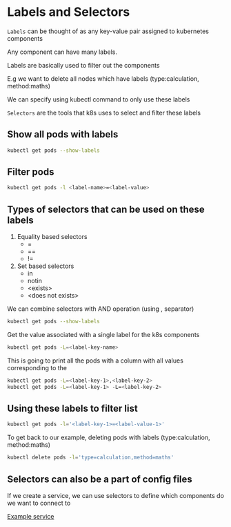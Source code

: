 # Labels and Selectors

`Labels` can be thought of as any key-value pair assigned to kubernetes components

Any component can have many labels.

Labels are basically used to filter out the components

E.g we want to delete all nodes which have labels (type:calculation, method:maths)

We can specify using kubectl command to only use these labels

`Selectors` are the tools that k8s uses to select and filter these labels

## Show all pods with labels

```bash
kubectl get pods --show-labels
```

## Filter pods

```bash
kubectl get pods -l <label-name>=<label-value>
```

## Types of selectors that can be used on these labels

1. Equality based selectors
    - =
    - ==
    - !=
2. Set based selectors
    - in
    - notin
    - \<exists\>
    - \<does not exists\>

We can combine selectors with AND operation (using , separator)

```bash
kubectl get pods --show-labels
```

Get the value associated with a single label for the k8s components

```bash
kubectl get pods -L=<label-key-name>
```

This is going to print all the pods with a column with all values corresponding to the <label-key-name>

```bash
kubectl get pods -L=<label-key-1>,<label-key-2>
kubectl get pods -L=<label-key-1> -L=<label-key-2>
```

## Using these labels to filter list

```bash
kubectl get pods -l='<label-key-1>=<label-value-1>'
```

To get back to our example, deleting pods with labels (type:calculation, method:maths)

```bash
kubectl delete pods -l='type=calculation,method=maths'
```

## Selectors can also be a part of config files

If we create a service, we can use selectors to define which components do we want to connect to

[Example service](./components/service/service_selectors.yml)
